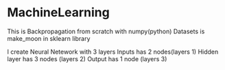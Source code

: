 # MachineLearning
This is Backpropagation from scratch with numpy(python)
Datasets is make_moon in sklearn library

I create Neural Netework with 3 layers
Inputs has 2 nodes(layers 1)
Hidden layer has 3 nodes (layers 2)
Output has 1 node (layers 3)
